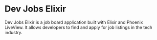 # Dev Jobs Elixir

Dev Jobs Elixir is a job board application built with Elixir and Phoenix LiveView. It allows developers to find and apply for job listings in the tech industry.

